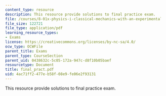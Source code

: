 ```yaml
---
content_type: resource
description: This resource provide solutions to final practice exam.
file: /courses/8-01x-physics-i-classical-mechanics-with-an-experimental-focus-fall-2002/4ac71ff2477eb58f08e9fe06e2f93131_final_pract.pdf
file_size: 122721
file_type: application/pdf
learning_resource_types:
- Exams
license: https://creativecommons.org/licenses/by-nc-sa/4.0/
ocw_type: OCWFile
parent_title: Exams
parent_type: CourseSection
parent_uid: 0438632c-5c05-172a-947c-d8f10b05baef
resourcetype: Document
title: final_pract.pdf
uid: 4ac71ff2-477e-b58f-08e9-fe06e2f93131
---
```

This resource provide solutions to final practice exam.